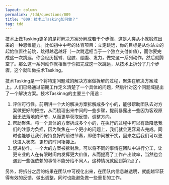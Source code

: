 ```yaml
---
layout: column
permalink: /tdd/questions/009
title: "009：技术上Tasking如何做？"
tag: tdd
---
```


技术上做Tasking更多的是将解决方案分解成若干个步骤，这是人类从小就锻炼出来的一种思维能力。比如初中中考的体育项目：立定跳远，你的目标是从你站立的起始位置往前跳，跳得越远越好（一次跳远相当于一个独立交付价值），而你要完成这一次跳远，你会经历摇臂、屈膝、绷腹、发力，做完这一系列动作，然后就腾空了。那么这一系列动作就相当于你把完成这一次跳远，从技术上拆分了几个步骤，这个就叫做技术Tasking。

技术Tasking是一个将特定问题域的解决方案做拆解的过程，聚焦在解决方案域上。人们已经通过前期工作定义清楚了一个具体的问题，然后针对这个问题域提出了一个解决方案。技术Taskinng的主要三个用途：

1. 评估可行性。前期讲一个大的解决方案拆解成多个小的，能够帮助团队去对方案做更好的把控，从而梳理出来中间的一些步骤，提前暴露出一些因为客观原因无法落地的环节，从而更早获取反馈，调整方向。
2. 帮助聚焦。将一个具体的方案拆成多个小的，在执行的过程中可以有效降低我们的注意力负担，因为聚焦在一个更小的问题上，我们就会更容易去完成。同时也能够让我们保持良好的前进节奏，即便中间被干扰，回来之后我们可以更快进入状态，更短的时间衔接上。
3. 促进协作。一个大的方案被拆封后，可以将不同的事情在团队中进行分工，让更专业的人在有限时间内发挥更大价值，从而提高了工作产出效率，当然也会遇到一些强依赖的事情不能分给不同人，这种情况就回到第2点了。

另外，将拆分之后的结果在团队中可视化出来，在团队内信息越透明，就能越早获得有效的反馈，做出调整，同时也能避免做一些重复的工作。
